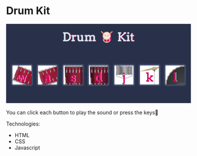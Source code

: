 # Drum Kit

![Project pic](images/drumkit.png)

You can click each button to play the sound or press the keys🥁

Technologies:

* HTML
* CSS
* Javascript
